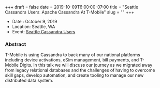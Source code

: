 +++
draft = false
date = 2019-10-09T6:00:00-07:00
title = "Seattle Cassandra Users: Apache Cassandra At T-Mobile"
slug = ""
+++

* Date : October 9, 2019
* Location: Seattle, WA
* Event: [Seattle Cassandra Users](https://www.meetup.com/Cassandra-Seattle-Users/events/264436259/)

### Abstract

T-Mobile is using Cassandra to back many of our national platforms including device activations, eSim management, bill payments, and T-Mobile Digits. In this talk we will discuss our journey as we migrated away from legacy relational databases and the challenges of having to overcome skill gaps, develop automation, and create tooling to manage our new distributed data system.
